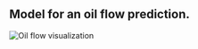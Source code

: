 ## Model for an oil flow prediction.

![Oil flow visualization](https://github.com/aero24xx/OilFlowCNN/blob/main/image_g.jpg)
